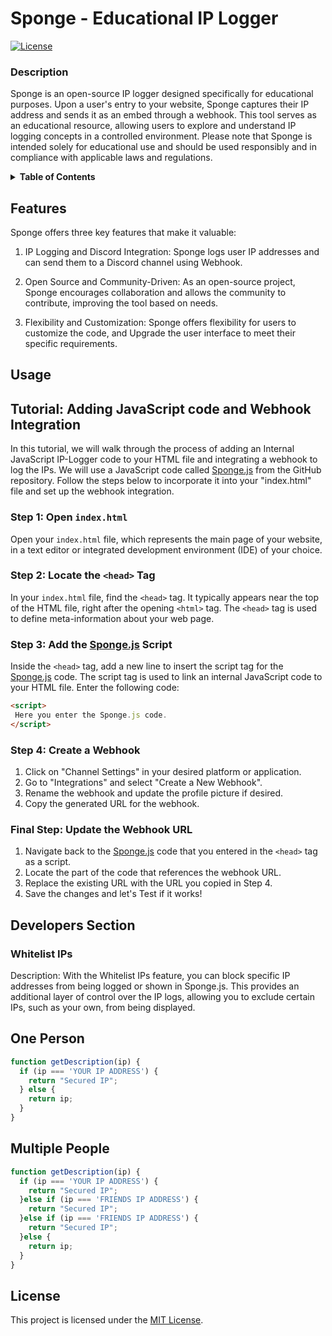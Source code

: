 # Sponge - Educational IP Logger

[![License](https://img.shields.io/badge/License-MIT-blue.svg)](LICENSE.md)

### Description

Sponge is an open-source IP logger designed specifically for educational purposes. Upon a user's entry to your website, Sponge captures their IP address and sends it as an embed through a webhook. This tool serves as an educational resource, allowing users to explore and understand IP logging concepts in a controlled environment. Please note that Sponge is intended solely for educational use and should be used responsibly and in compliance with applicable laws and regulations.

<details>
<summary><strong>Table of Contents</strong></summary>
 
- [Features](#features)
- [Usage](#usage)
- [Developers Section](#developer)
- [License](#license)

</details>


## Features

Sponge offers three key features that make it valuable:

1. IP Logging and Discord Integration: Sponge logs user IP addresses and can send them to a Discord channel using Webhook.

2. Open Source and Community-Driven: As an open-source project, Sponge encourages collaboration and allows the community to contribute, improving the tool based on needs.

3. Flexibility and Customization: Sponge offers flexibility for users to customize the code, and Upgrade the user interface to meet their specific requirements.




## Usage

## Tutorial: Adding JavaScript code and Webhook Integration
In this tutorial, we will walk through the process of adding an Internal JavaScript IP-Logger code to your HTML file and integrating a webhook to log the IPs. We will use a JavaScript code called [Sponge.js](Sponge.js) from the GitHub repository. Follow the steps below to incorporate it into your "index.html" file and set up the webhook integration.

### Step 1: Open `index.html`
Open your `index.html` file, which represents the main page of your website, in a text editor or integrated development environment (IDE) of your choice.

### Step 2: Locate the `<head>` Tag
In your `index.html` file, find the `<head>` tag. It typically appears near the top of the HTML file, right after the opening `<html>` tag. The `<head>` tag is used to define meta-information about your web page.

### Step 3: Add the [Sponge.js](Sponge.js) Script
Inside the `<head>` tag, add a new line to insert the script tag for the [Sponge.js](Sponge.js) code. The script tag is used to link an internal JavaScript code to your HTML file. Enter the following code:
```html
<script>
 Here you enter the Sponge.js code.
</script>
```

### Step 4: Create a Webhook
1. Click on "Channel Settings" in your desired platform or application.
2. Go to "Integrations" and select "Create a New Webhook".
3. Rename the webhook and update the profile picture if desired.
4. Copy the generated URL for the webhook.

### Final Step: Update the Webhook URL
1. Navigate back to the [Sponge.js](Sponge.js) code that you entered in the `<head>` tag as a script.
2. Locate the part of the code that references the webhook URL.
3. Replace the existing URL with the URL you copied in Step 4.
4. Save the changes and let's Test if it works!



## Developers Section

### Whitelist IPs

Description: With the Whitelist IPs feature, you can block specific IP addresses from being logged or shown in Sponge.js. This provides an additional layer of control over the IP logs, allowing you to exclude certain IPs, such as your own, from being displayed.

## One Person
```javascript
function getDescription(ip) {
  if (ip === 'YOUR IP ADDRESS') {
    return "Secured IP";
  } else {
    return ip;
  }
}
```

## Multiple People
```javascript
function getDescription(ip) {
  if (ip === 'YOUR IP ADDRESS') {
    return "Secured IP";
  }else if (ip === 'FRIENDS IP ADDRESS') {
    return "Secured IP";
  }else if (ip === 'FRIENDS IP ADDRESS') {
    return "Secured IP";
  }else {
    return ip;
  }
}
```


## License
This project is licensed under the [MIT License](LICENSE).
